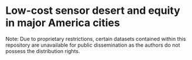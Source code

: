 # Low-cost sensor desert and equity in major America cities
Note: Due to proprietary restrictions, certain datasets contained within this repository are unavailable for public dissemination as the authors do not possess the distribution rights.
